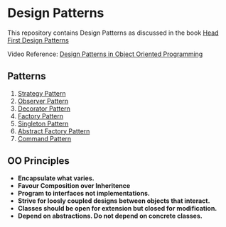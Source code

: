 # Design Patterns

This repository contains Design Patterns as discussed in the book [Head First Design Patterns](https://www.amazon.in/Head-First-Design-Patterns-Object-Oriented/dp/9385889753/ref=asc_df_9385889753/?tag=googleshopdes-21&linkCode=df0&hvadid=397005666406&hvpos=&hvnetw=g&hvrand=14080389639540461079&hvpone=&hvptwo=&hvqmt=&hvdev=c&hvdvcmdl=&hvlocint=&hvlocphy=9298819&hvtargid=pla-1149853199252&psc=1&ext_vrnc=hi)

Video Reference: [Design Patterns in Object Oriented Programming](https://www.youtube.com/playlist?list=PLrhzvIcii6GNjpARdnO4ueTUAVR9eMBpc)

## Patterns

1. [Strategy Pattern](/Strategy/README.md)
2. [Observer Pattern](/Observer/README.md)
3. [Decorator Pattern](/Decorator/README.md)
4. [Factory Pattern](/Factory/README.md)
5. [Singleton Pattern](/Singleton/README.md)
6. [Abstract Factory Pattern](/AbstractFactory/README.md)
7. [Command Pattern](/Command/README.md)

## OO Principles

-   **Encapsulate what varies.**
-   **Favour Composition over Inheritence**
-   **Program to interfaces not implementations.**
-   **Strive for loosly coupled designs between objects that interact.**
-   **Classes should be open for extension but closed for modification.**
-   **Depend on abstractions. Do not depend on concrete classes.**
